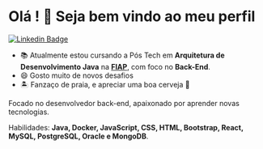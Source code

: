 <!--
- 🔭 I’m currently working on ...
- 🌱 I’m currently learning ...
- 👯 I’m looking to collaborate on ...
- 🤔 I’m looking for help with ...
- 💬 Ask me about ...
- 📫 How to reach me: ...
- 😄 Pronouns: ...
- ⚡ Fun fact: ...
-->


# Olá ! 👋 Seja bem vindo ao meu perfil

[![Linkedin Badge](https://img.shields.io/badge/-LinkedIn-blue?style=flatsquare&logo=Linkein&logoColor=white&link=https://www.linkedin.com/in/anderson-silva-418b2762/)](https://www.linkedin.com/in/anderson-silva-418b2762/)

- 📚 Atualmente estou cursando a Pós Tech em **Arquitetura de Desenvolvimento Java** na [**FIAP**](https://postech.fiap.com.br/curso/arquitetura-desenvolvimento-java/), com foco no **Back-End**.
- 😄 Gosto muito de novos desafios
- 🏝️ Fanzaço de praia, e apreciar uma boa cerveja 🍺

Focado no desenvolvedor back-end, apaixonado por aprender novas tecnologias.

Habilidades: **Java, Docker, JavaScript, CSS, HTML, Bootstrap, React, MySQL, PostgreSQL, Oracle e MongoDB**.

